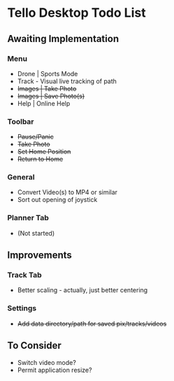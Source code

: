 # Tello Desktop Todo List

## Awaiting Implementation

### Menu

* Drone | Sports Mode
* Track - Visual live tracking of path
* ~~Images | Take Photo~~
* ~~Images | Save Photo(s)~~
* Help | Online Help

### Toolbar
* ~~Pause/Panic~~
* ~~Take Photo~~
* ~~Set Home Position~~
* ~~Return to Home~~

### General
* Convert Video(s) to MP4 or similar
* Sort out opening of joystick
  
### Planner Tab
* (Not started)

## Improvements

### Track Tab
* Better scaling - actually, just better centering

### Settings
* ~~Add data directory/path for saved pix/tracks/videos~~

## To Consider
* Switch video mode?
* Permit application resize?